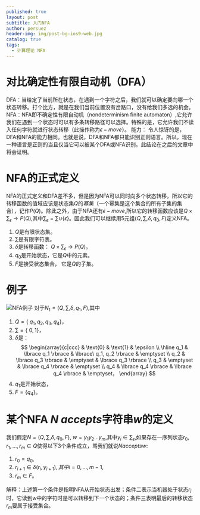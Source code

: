 ```yaml
---
published: true
layout: post
subtitle: 入门NFA
author: persuez
header-img: img/post-bg-ios9-web.jpg
catalog: true
tags:
  - 计算理论 NFA
---
```

# 对比确定性有限自动机（DFA）
DFA：当给定了当前所在状态，在遇到一个字符之后，我们就可以确定要向哪一个状态转移。打个比方，就是在我们当前位置没有岔路口，没有给我们多选的机会。
NFA：NFA即不确定性有限自动机（nondeterminism finite automaton）,它允许我们在遇到一个状态时可以有多条转移路径可以选择。特殊的是，它允许我们不读入任何字符就进行状态转移（此操作称为$\epsilon - move$）。
能力： 令人惊讶的是，DFA和NFA的能力相同。也就是说，DFA和NFA都只能识别正则语言。所以，现在一种语言是正则的当且仅当它可以被某个DFA或NFA识别。此结论在之后的文章中将会证明。
# NFA的正式定义
NFA的正式定义和DFA差不多，但是因为NFA可以同时向多个状态转移，所以它的转移函数的值域应该是状态集$Q$的*幂集*（一个幂集是这个集合的所有子集的集合），记作$P(Q)$。除此之外，由于NFA还有$\epsilon - move$,所以它的转移函数应该是$Q \times \sum_\epsilon \to P(Q)$,其中$\sum_\epsilon = \sum \cup \lbrace \epsilon \rbrace$。因此我们可以继续用5元组$(Q, \sum, \delta, q_0, F)$定义NFA。
1. $Q$是有限状态集。
2. $\sum$是有限字符表。
3. $\delta$是转移函数： $Q \times \sum_\epsilon \to P(Q)$。
4. $q_0$是开始状态，它是$Q$中的元素。
5. $F$是接受状态集合， 它是$Q$的子集。

# 例子
![NFA例子](https://ws1.sinaimg.cn/large/006aPatNgy1fs2qzfxudej30fb05sglm.jpg)
对于$N_1=(Q, \sum, \delta, q_1, F)$,其中
1. $Q=\lbrace\ q_1, q_2, q_3, q_4\rbrace$，
2. $\sum=\lbrace\ 0, 1\rbrace$，
3. $\delta$是：
  $$
  \begin{array}{c|ccc}
   & \text{0} & \text{1} & \epsilon \\
  \hline
  q_1 & \lbrace q_1 \rbrace & \lbrace\ q_1, q_2 \rbrace & \emptyset \\
  q_2 & \lbrace q_3 \rbrace & \emptyset & \lbrace q_3 \rbrace \\
  q_3 & \emptyset & \lbrace q_4 \rbrace & \emptyset \\
  q_4 & \lbrace q_4 \rbrace & \lbrace q_4 \rbrace & \emptyset，
  \end{array}
  $$
4. $q_1$是开始状态，
5. $F= \lbrace q_4 \rbrace$。

# 某个NFA $N$ *accepts*字符串$w$的定义
我们假定$N=(Q, \sum, \delta, q_0, F)$, $w = y_1y_2...y_m$,其中$y_i \in \sum_\epsilon$,如果存在一序列状态$r_0,r_1,...,r_m \in Q$使得以下3个条件成立，骂我们就说$N accepts w$:
1. $r_0 = q_0$,
2. $r_{i+1} \in \delta(r_i, y_{i+1}),其中i=0,...,m-1$,
3. $r_m \in F$。

解释：上述第一个条件是指明NFA从开始状态出发；条件二表示当机器处于状态$r_i$时，它读到$w$中的字符时是可以转移到下一个状态的；条件三表明最后的转移状态$r_m$要属于接受集合。
